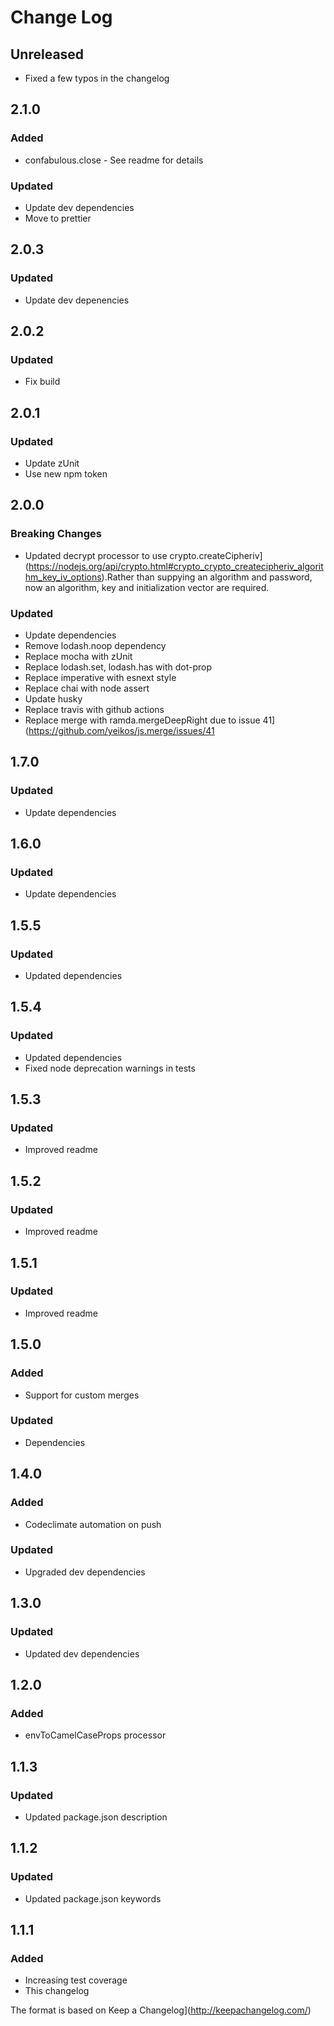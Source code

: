 # Change Log

## Unreleased

- Fixed a few typos in the changelog

## 2.1.0

### Added

- confabulous.close - See readme for details

### Updated

- Update dev dependencies
- Move to prettier

## 2.0.3

### Updated

- Update dev depenencies

## 2.0.2

### Updated

- Fix build

## 2.0.1

### Updated

- Update zUnit
- Use new npm token

## 2.0.0

### Breaking Changes

- Updated decrypt processor to use crypto.createCipheriv](https://nodejs.org/api/crypto.html#crypto_crypto_createcipheriv_algorithm_key_iv_options).Rather than suppying an algorithm and password, now an algorithm, key and initialization vector are required.

### Updated

- Update dependencies
- Remove lodash.noop dependency
- Replace mocha with zUnit
- Replace lodash.set, lodash.has with dot-prop
- Replace imperative with esnext style
- Replace chai with node assert
- Update husky
- Replace travis with github actions
- Replace merge with ramda.mergeDeepRight due to issue 41](https://github.com/yeikos/js.merge/issues/41

## 1.7.0

### Updated

- Update dependencies

## 1.6.0

### Updated

- Update dependencies

## 1.5.5

### Updated

- Updated dependencies

## 1.5.4

### Updated

- Updated dependencies
- Fixed node deprecation warnings in tests

## 1.5.3

### Updated

- Improved readme

## 1.5.2

### Updated

- Improved readme

## 1.5.1

### Updated

- Improved readme

## 1.5.0

### Added

- Support for custom merges

### Updated

- Dependencies

## 1.4.0

### Added

- Codeclimate automation on push

### Updated

- Upgraded dev dependencies

## 1.3.0

### Updated

- Updated dev dependencies

## 1.2.0

### Added

- envToCamelCaseProps processor

## 1.1.3

### Updated

- Updated package.json description

## 1.1.2

### Updated

- Updated package.json keywords

## 1.1.1

### Added

- Increasing test coverage
- This changelog

The format is based on Keep a Changelog](http://keepachangelog.com/)

